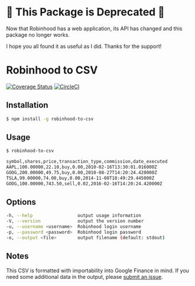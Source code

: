 # 🚨 This Package is Deprecated 🚨
Now that Robinhood has a web application, its API has changed and this package no longer works. 

I hope you all found it as useful as I did. Thanks for the support!

# Robinhood to CSV

[![Coverage Status](https://coveralls.io/repos/github/markalfred/robinhood-to-csv/badge.svg?branch=master)](https://coveralls.io/github/markalfred/robinhood-to-csv?branch=master)
[![CircleCI](https://circleci.com/gh/markalfred/robinhood-to-csv.svg?style=svg)](https://circleci.com/gh/markalfred/robinhood-to-csv)

## Installation
```bash
$ npm install -g robinhood-to-csv
```

## Usage
```bash
$ robinhood-to-csv

symbol,shares,price,transaction_type,commission,date_executed
AAPL,100.00000,22.10,buy,0.00,2010-02-16T13:30:01.016000Z
GOOG,200.00000,49.75,buy,0.00,2010-08-27T14:20:24.420000Z
TSLA,99.00000,74.00,buy,0.00,2014-11-08T18:49:29.445000Z
GOOG,100.00000,743.50,sell,0.02,2016-02-16T14:20:24.420000Z
```

## Options
```bash
-h, --help                 output usage information
-V, --version              output the version number
-u, --username <username>  Robinhood login username
-p, --password <password>  Robinhood login password
-o, --output <file>        output filename (default: stdout)
```

## Notes
This CSV is formatted with importability into Google Finance in mind.
If you need some additional data in the output, please
[submit an issue](https://github.com/markalfred/robinhood-to-csv/issues/new?labels=add%20data%20to%20csv).
